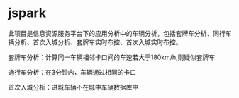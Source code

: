 # jspark
此项目是信息资源服务平台下的应用分析中的车辆分析，包括套牌车分析、同行车辆分析、首次入城分析、套牌车实时布控、首次入城实时布控。

套牌车分析：计算同一车辆相邻卡口间的车速若大于180km/h,则疑似套牌车

通行车分析：在3分钟内，车辆通过相同的卡口

首次入城分析：进城车辆不在城中车辆数据库中